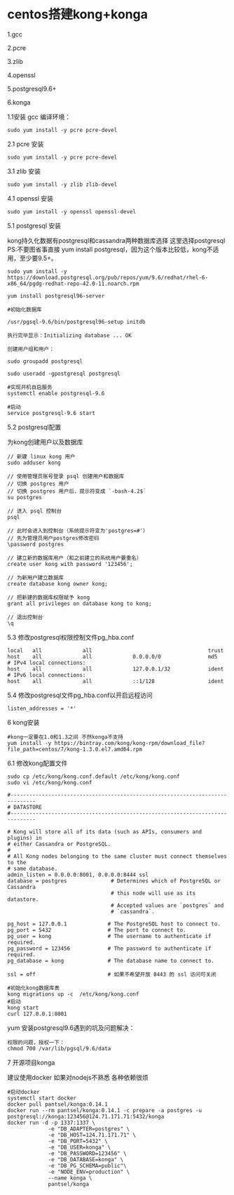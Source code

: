 # centos搭建kong+konga

1.gcc

2.pcre

3.zlib

4.openssl

5.postgresql9.6+

6.konga


1.1安装 gcc 编译环境：

```
sudo yum install -y pcre pcre-devel

```

2.1 pcre 安装

```
sudo yum install -y pcre pcre-devel

```

3.1 zlib 安装

```
sudo yum install -y zlib zlib-devel

```

4.1 openssl 安装

```
sudo yum install -y openssl openssl-devel

```

5.1 postgresql 安装

kong持久化数据有postgresql和cassandra两种数据库选择 这里选择postgresql PS:不要图省事直接 yum install postgresql，因为这个版本比较低，kong不适用，至少要9.5+。

```
sudo yum install -y https://download.postgresql.org/pub/repos/yum/9.6/redhat/rhel-6-x86_64/pgdg-redhat-repo-42.0-11.noarch.rpm

yum install postgresql96-server

#初始化数据库

/usr/pgsql-9.6/bin/postgresql96-setup initdb

执行完毕显示：Initializing database ... OK

创建用户组和用户：

sudo groupadd postgresql

sudo useradd -gpostgresql postgresql

#实现开机自启服务
systemctl enable postgresql-9.6

#启动
service postgresql-9.6 start

```

5.2 postgresql配置

为kong创建用户以及数据库

```
// 新建 linux kong 用户 
sudo adduser kong

// 使用管理员账号登录 psql 创建用户和数据库
// 切换 postgres 用户
// 切换 postgres 用户后，提示符变成 `-bash-4.2$` 
su postgres

// 进入 psql 控制台
psql

// 此时会进入到控制台（系统提示符变为'postgres=#'）
// 先为管理员用户postgres修改密码
\password postgres

// 建立新的数据库用户（和之前建立的系统用户要重名）
create user kong with password '123456';

// 为新用户建立数据库
create database kong owner kong;

// 把新建的数据库权限赋予 kong
grant all privileges on database kong to kong;

// 退出控制台
\q

```

5.3 修改postgresql权限控制文件pg_hba.conf

```
local   all             all                                     trust
host    all             all             0.0.0.0/0               md5
# IPv4 local connections:
host    all             all             127.0.0.1/32            ident
# IPv6 local connections:
host    all             all             ::1/128                 ident

```

5.4 修改postgresql文件pg_hba.conf以开启远程访问

```
listen_addresses = '*'

```

6 kong安装

```
#kong一定要在1.0和1.3之间 不然konga不支持
yum install -y https://bintray.com/kong/kong-rpm/download_file?file_path=centos/7/kong-1.3.0.el7.amd64.rpm

```

6.1 修改kong配置文件


```
sudo cp /etc/kong/kong.conf.default /etc/kong/kong.conf
sudo vi /etc/kong/kong.conf

#------------------------------------------------------------------------------
# DATASTORE
#------------------------------------------------------------------------------

# Kong will store all of its data (such as APIs, consumers and plugins) in
# either Cassandra or PostgreSQL.
#
# All Kong nodes belonging to the same cluster must connect themselves to the
# same database.
admin_listen = 0.0.0.0:8001, 0.0.0.0:8444 ssl
database = postgres              # Determines which of PostgreSQL or Cassandra
                                 # this node will use as its datastore.
                                 # Accepted values are `postgres` and
                                 # `cassandra`.

pg_host = 127.0.0.1             # The PostgreSQL host to connect to.
pg_port = 5432                  # The port to connect to.
pg_user = kong                  # The username to authenticate if required.
pg_password = 123456            # The password to authenticate if required.
pg_database = kong              # The database name to connect to.

ssl = off                       # 如果不希望开放 8443 的 ssl 访问可关闭

```


```
#初始化kong数据库表
kong migrations up -c  /etc/kong/kong.conf
#启动
kong start
curl 127.0.0.1:8001

```

 yum 安装postgresql9.6遇到的坑及问题解决：

```
权限的问题，授权一下：
chmod 700 /var/lib/pgsql/9.6/data
```


7 开源项目konga

建议使用docker 如果对nodejs不熟悉 各种依赖很烦

```
#启动docker
systemctl start docker
docker pull pantsel/konga:0.14.1
docker run --rm pantsel/konga:0.14.1 -c prepare -a postgres -u postgresql://konga:123456@124.71.171.71:5432/konga
docker run -d -p 1337:1337 \
             -e "DB_ADAPTER=postgres" \
             -e "DB_HOST=124.71.171.71" \
             -e "DB_PORT=5432" \
             -e "DB_USER=konga" \
             -e "DB_PASSWORD=123456" \
             -e "DB_DATABASE=konga" \
             -e "DB_PG_SCHEMA=public"\
             -e "NODE_ENV=production" \
             --name konga \
             pantsel/konga

```
